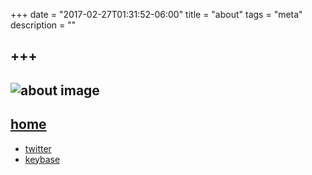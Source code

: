 +++
date = "2017-02-27T01:31:52-06:00"
title = "about"
tags = "meta"
description = ""

+++
---
![about image](https://artorias.pw/about-crop.png)
---
[home](/)
---

- [twitter](https://twitter.com/cumcakes)
- [keybase](https://keybase.io/cumcakes)
